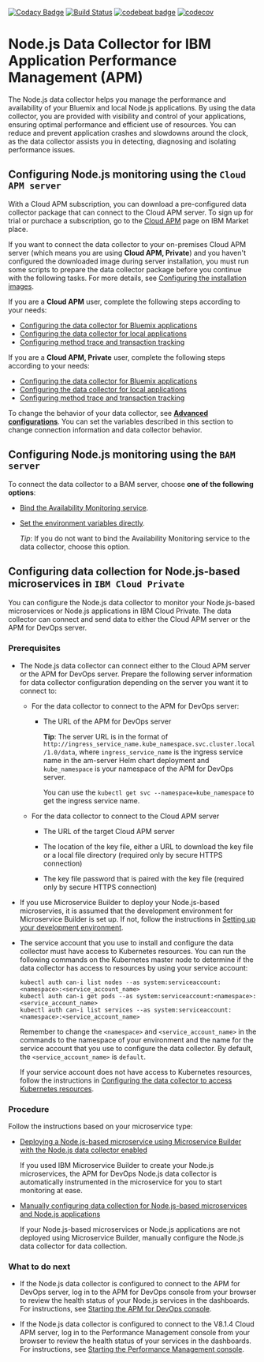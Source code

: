 [![Codacy Badge](https://api.codacy.com/project/badge/Grade/439d3e6d7897457fbedaea71c14f7a6a)](https://www.codacy.com/app/shiyanf/node-ibmapm-embed?utm_source=github.com&amp;utm_medium=referral&amp;utm_content=IBM-APM/node-ibmapm-embed&amp;utm_campaign=Badge_Grade)
[![Build Status](https://travis-ci.org/IBM-APM/node-ibmapm-embed.svg?branch=master)](https://travis-ci.org/IBM-APM/node-ibmapm-embed)
[![codebeat badge](https://codebeat.co/badges/c53e9598-a0c6-40e3-8d25-40a4eeaadf07)](https://codebeat.co/projects/github-com-ibm-apm-node-ibmapm-embed-master)
[![codecov](https://codecov.io/gh/IBM-APM/node-ibmapm-embed/branch/master/graph/badge.svg)](https://codecov.io/gh/IBM-APM/node-ibmapm-embed)

# Node.js Data Collector for IBM Application Performance Management (APM)

The Node.js data collector helps you manage the performance and availability of your Bluemix and local Node.js applications. By using the data collector, you are provided with visibility and control of your applications, ensuring optimal performance and efficient use of resources. You can reduce and prevent application crashes and slowdowns around the clock, as the data collector assists you in detecting, diagnosing and isolating performance issues.

## Configuring Node.js monitoring using the `Cloud APM server`

With a Cloud APM subscription, you can download a pre-configured data collector package that can connect to the Cloud APM server. To sign up for trial or purchace a subscription, go to the [Cloud APM](https://www.ibm.com/us-en/marketplace/application-performance-management) page on IBM Market place.

If you want to connect the data collector to your on-premises Cloud APM server (which means you are using **Cloud APM, Private**) and you haven't configured the downloaded image during server installation, you must run some scripts to prepare the data collector package before you continue with the following tasks. For more details, see [Configuring the installation images](https://www.ibm.com/support/knowledgecenter/SSHLNR_8.1.4/com.ibm.pm.doc/install/install_agent_preconfig.htm).


If you are a **Cloud APM** user, complete the following steps according to your needs:

- [Configuring the data collector for Bluemix applications](https://www.ibm.com/support/knowledgecenter/SSMKFH/com.ibm.apmaas.doc/install/bluemix_nodejs_config_dc.htm)
- [Configuring the data collector for local applications](https://www.ibm.com/support/knowledgecenter/SSMKFH/com.ibm.apmaas.doc/install/nodejs_config_dc.htm)
- [Configuring method trace and transaction tracking](readme-topics/nodejsdc_mt_tt.md)

If you are a **Cloud APM, Private** user, complete the following steps according to your needs:

- [Configuring the data collector for Bluemix applications](https://www.ibm.com/support/knowledgecenter/SSHLNR_8.1.4/com.ibm.pm.doc/install/bluemix_nodejs_config_dc.htm)
- [Configuring the data collector for local applications](https://www.ibm.com/support/knowledgecenter/SSHLNR_8.1.4/com.ibm.pm.doc/install/nodejs_config_dc.htm)
- [Configuring method trace and transaction tracking](readme-topics/nodejsdc_mt_tt.md)

To change the behavior of your data collector, see [**Advanced configurations**](readme-topics/nodejs_dc_advanced_config.md). You can set the variables described in this section to change connection information and data collector behavior.

## Configuring Node.js monitoring using the `BAM server`

To connect the data collector to a BAM server, choose **one of the following options**:

- [Bind the Availability Monitoring service](readme-topics/connect_bam_service.md).

- [Set the environment variables directly](readme-topics/set_var_bam.md).
    
    *Tip*: If you do not want to bind the Availability Monitoring service to the data collector, choose this option.

## Configuring data collection for Node.js-based microservices in `IBM Cloud Private`

You can configure the Node.js data collector to monitor your
Node.js-based microservices or Node.js applications in IBM Cloud
Private. The data collector can connect and send data to either
the Cloud APM server or the APM for DevOps server.

### Prerequisites

* The Node.js data collector can connect either to the Cloud APM server or the APM for DevOps server. Prepare the following server information for data collector configuration depending on the server you want it to connect to:
    *  For the data collector to connect to the APM for DevOps
        server:

        *  The URL of the APM for DevOps server

            **Tip**: The server URL is in the format of `http://ingress_service_name.kube_namespace.svc.cluster.local/1.0/data`, where `ingress_service_name` is the ingress service name in the am-server Helm chart deployment and `kube_namespace` is your namespace of the APM for DevOps
            server. 
            
            You can use the `kubectl get svc --namespace=kube_namespace` to get the ingress service name.

   *  For the data collector to connect to the Cloud APM server

      *  The URL of the target Cloud APM server

      *  The location of the key file, either a URL to download
         the key file or a local file directory (required only by
         secure HTTPS connection)

      *  The key file password that is paired with the key file
         (required only by secure HTTPS connection)

*  If you use Microservice Builder to deploy your Node.js-based microservies, it is assumed that the development environment for Microservice Builder is set up. If not, follow the instructions in [Setting up your development environment](https://www.ibm.com/support/knowledgecenter/SS5PWC/setup.html).

* The service account that you use to install and configure the data collector must have access to Kubernetes resources. You can run the following commands on the Kubernetes master node to determine if the data collector has access to resources by using your service account:
    
    ```
    kubectl auth can-i list nodes --as system:serviceaccount:<namespace>:<service_account_name>
    kubectl auth can-i get pods --as system:serviceaccount:<namespace>:<service_account_name>
    kubectl auth can-i list services --as system:serviceaccount:<namespace>:<service_account_name>
    ```
    
    Remember to change the `<namespace>` and `<service_account_name>` in the commands to the namespace of your environment and the name for the service account that you use to configure the data collector. By default, the `<service_account_name>` is `default`.

    If your service account does not have access to Kubernetes resources, follow the instructions in [Configuring the data collector to access Kubernetes resources](readme-topics/nodejsdc_config_access.md).

### Procedure

Follow the instructions based on your microservice type:

* [Deploying a Node.js-based microservice using Microservice Builder with the Node.js data collector enabled](readme-topics/nodejsdc_icp_msb.md)

    If you used IBM Microservice Builder to create your Node.js
microservices, the APM for DevOps Node.js data collector is
automatically instrumented in the microservice for you to start
monitoring at ease.

* [Manually configuring data collection for Node.js-based microservices and Node.js applications](readme-topics/nodejsdc_icp_manual.md)

    If your Node.js-based microservices or Node.js applications are
not deployed using Microservice Builder, manually configure the
Node.js data collector for data collection.

### What to do next

*  If the Node.js data collector is configured to connect to the
   APM for DevOps server, log in to the APM for DevOps console
   from your browser to review the health status of your Node.js
   services in the dashboards. For instructions, see [Starting the
   APM for DevOps console](https://developer.ibm.com/apm/docs/viewing-service-dependencies/).

*  If the Node.js data collector is configured to connect to the
   V8.1.4 Cloud APM server, log in to the Performance Management
   console from your browser to review the health status of your
   services in the dashboards. For instructions, see [Starting the
   Performance Management console](https://www.ibm.com/support/knowledgecenter/SSHLNR_8.1.4/com.ibm.pm.doc/install/admin_console_start.htm).
